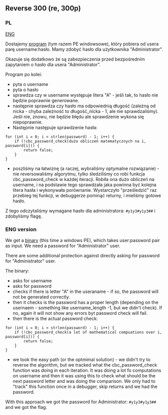 ﻿## Reverse 300 (re, 300p)

### PL
[ENG](#eng-version)

Dostajemy [program](./r300.exe) (tym razem PE windowsowe), który pobiera od usera parę username:hasło. Mamy zdobyć hasło dla użytkownika "Administrator".

Okazuje się dodatkowo że są zabezpieczenia przed bezpośrednim zapytaniem o hasło dla usera "Administrator".

Program po kolei:
 - pyta o username
 - pyta o hasło
 - sprawdza czy w username występuje litera "A" - jeśli tak, to hasło nie będzie poprawnie generowane.
 - następnie sprawdza czy hasło ma odpowiednią długość (zależną od nicka - chyba zależność to długość_nicka - 1, ale nie sprawdzaliśmy). Jeśli nie, znowu, nie będzie błędu ale sprawdzenie wykona się niepoprawnie.
 - Następnie następuje sprawdzenie hasła:

```
for (int i = 0; i < strlen(password) - 1; i++) {
    if (!cbc_password_check(dużo obliczeń matematycznych na i, password[i])) {
        return false;
    }
}
```

 - poszliśmy na łatwiznę (a raczej, wybraliśmy optymalne rozwiązanie) - nie reversowaliśmy algorytmu, tylko śledziliśmy co robi funkcja cbc_password_check w każdej iteracji. Robiła ona dużo obliczeń na username, i na podstawie tego sprawdzała jaka powinna być kolejna litera hasła i wykonywała porównanie. Wystarczyło "prześledzić" raz przebieg tej funkcji, w debuggerze pominąć returny, i mieliśmy gotowe hasło.

Z tego odczytaliśmy wymagane hasło dla administratora: `#y1y3#y1y3##` i zdobyliśmy flagę.

### ENG version

We get a [binary](./r300.exe) (this time a windows PE), which takes user:password pair as input. We need a password for "Administrator" user.

There are some additional protection against directly asking for password for "Administrator" user.

The binary:
 - asks for username
 - asks for password
 - checks if there is letter "A" in the useraname - if so, the password will not be generated correctly.
 - then it checks is the password has a proper length (depending on the usernaem - something like username_length -1, but we didn't check). If no, again it will not show any errors byt password check will fail.
 - then there is the actual password check:

```
for (int i = 0; i < strlen(password) - 1; i++) {
    if (!cbc_password_check(a lot of mathematical compuations over i, password[i])) {
        return false;
    }
}
```

- we took the easy path (or the optmimal solution) - we didn't try to reverse the algorithm, but we tracked what the cbc_password_check function was doing in each iteration. It was doing a lot fo computations on username and then it was using this to check what should be the next password letter and was doing the comparison. We only had to "track" this function once in a debugger, skip returns and we had the password.

With this approach we got the password for Administrator: `#y1y3#y1y3##` and we got the flag.